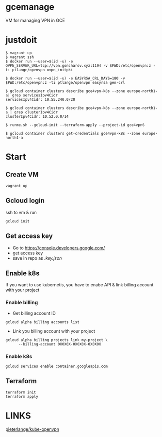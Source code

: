 # gcemanage

VM for managing VPN in GCE

# justdoit
```
$ vagrant up
$ vagrant ssh
$ docker run --user=$(id -u) -e OVPN_SERVER_URL=tcp://vpn.goncharov.xyz:1194 -v $PWD:/etc/openvpn:z -ti ptlange/openvpn ovpn_initpki

$ docker run --user=$(id -u) -e EASYRSA_CRL_DAYS=180 -v $PWD:/etc/openvpn:z -ti ptlange/openvpn easyrsa gen-crl

$ gcloud container clusters describe gce4vpn-k8s --zone europe-north1-a| grep servicesIpv4Cidr
servicesIpv4Cidr: 10.55.240.0/20

$ gcloud container clusters describe gce4vpn-k8s --zone europe-north1-a | grep clusterIpv4Cidr
clusterIpv4Cidr: 10.52.0.0/14

$ runme.sh --gcloud-init --terraform-apply --project-id gce4vpn6

$ gcloud container clusters get-credentials gce4vpn-k8s --zone europe-north1-a

```

# Start

## Create VM
```
vagrant up
```

## Gcloud login
ssh to vm & run
```
gcloud init
```

## Get access key
* Go to https://console.developers.google.com/
* get access key
* save in repo as _.key.json_

## Enable k8s
If you want to use kubernetis, you have to enabe API & link billing account with your project

### Enable billing
* Get billing account ID
```
gcloud alpha billing accounts list
```
* Link you billing account with your project
```
gcloud alpha billing projects link my-project \
      --billing-account 0X0X0X-0X0X0X-0X0X0X
```

### Enable k8s
```
gcloud services enable container.googleapis.com
```

## Terraform
```
terraform init
terraform apply
```


# LINKS
[pieterlange/kube-openvpn](https://github.com/pieterlange/kube-openvpn)
